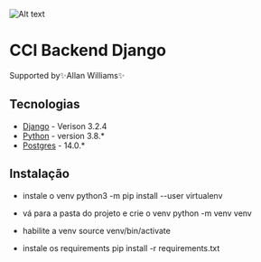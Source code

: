 ![Alt text](multi/static/logo-vertical-novo-modelo.png)
# CCI Backend Django
Supported by✨Allan Williams✨
## Tecnologias

- [Django](https://www.djangoproject.com/) - Verison 3.2.4
- [Python](https://www.python.org/) - version 3.8.*
- [Postgres](https://www.postgresql.org/) - 14.0.*

## Instalação
* instale o venv
    python3 -m pip install --user virtualenv
* vá para a pasta do projeto e crie o venv
    python -m venv venv
    
* habilite a venv
    source venv/bin/activate

* instale os requirements
pip install -r requirements.txt
